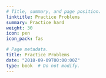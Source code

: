 ```yaml
---
# Title, summary, and page position.
linktitle: Practice Problems
summary: Practice hard
weight: 30
icon: pen
icon_pack: fas

# Page metadata.
title: Practice Problems
date: "2018-09-09T00:00:00Z"
type: book  # Do not modify.
---
```


